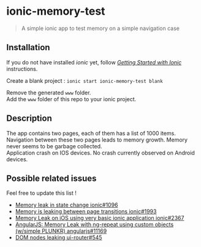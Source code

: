 # ionic-memory-test

> A simple ionic app to test memory on a simple navigation case

## Installation

If you do not have installed *ionic* yet,
follow [*Getting Started with Ionic*](http://onicframework.com/getting-started/) instructions.

Create a blank project : `ionic start ionic-memory-test blank`

Remove the generated `www` folder.  
Add the `www` folder of this repo to your ionic project.

## Description

The app contains two pages, each of them has a list of 1000 items.  
Navigation between these two pages leads to memory growth.
Memory never seems to be garbage collected.  
Application crash on IOS devices. No crash currently observed on Android devices.

## Possible related issues

Feel free to update this list !

- [Memory leak in state change ionic#1096](https://github.com/driftyco/ionic/issues/1096)
- [Memory is leaking between page transitions ionic#1993](https://github.com/driftyco/ionic/issues/1993)
- [Memory Leak on iOS using very basic ionic application ionic#2367](https://github.com/driftyco/ionic/issues/2367)
- [AngularJS: Memory Leak with ng-repeat using custom objects (w/simple PLUNKR) angularjs#11169](https://github.com/angular/angular.js/issues/11169)
- [DOM nodes leaking ui-router#545](https://github.com/angular-ui/ui-router/issues/545)
